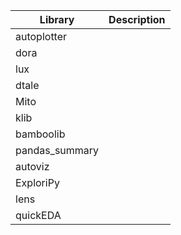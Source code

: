 
| Library        | Description |
|----------------|-------------|
| autoplotter    |             |
| dora           |             |
| lux            |             |
| dtale          |             |
| Mito           |             |
| klib           |             |
| bamboolib      |             |
| pandas_summary |             |
| autoviz        |             |
| ExploriPy      |             |
| lens           |             |
| quickEDA       ||